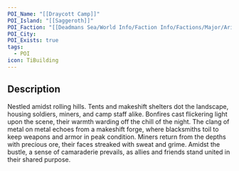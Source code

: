 ```yaml
---
POI_Name: "[[Draycott Camp]]"
POI_Island: "[[Saggeroth]]"
POI_Faction: "[[Deadmans Sea/World Info/Faction Info/Factions/Major/Aristocratic Order/Bellwater]]"
POI_City: 
POI_Exists: true
tags:
  - POI
icon: TiBuilding
---
```

## Description
Nestled amidst rolling hills. Tents and makeshift shelters dot the landscape, housing soldiers, miners, and camp staff alike. Bonfires cast flickering light upon the scene, their warmth warding off the chill of the night. The clang of metal on metal echoes from a makeshift forge, where blacksmiths toil to keep weapons and armor in peak condition. Miners return from the depths with precious ore, their faces streaked with sweat and grime. Amidst the bustle, a sense of camaraderie prevails, as allies and friends stand united in their shared purpose.

